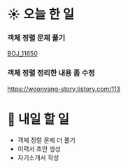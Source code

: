 # ☀️ 오늘 한 일

### 객체 정렬 문제 풀기
[BOJ_11650](https://www.acmicpc.net/problem/11650)

### 객체 정렬 정리한 내용 좀 수정
https://woonyang-story.tistory.com/113

# 🚩 내일 할 일
- 객체 정렬 문제 더 풀기
- 이력서 초안 생성
- 자기소개서 작성
